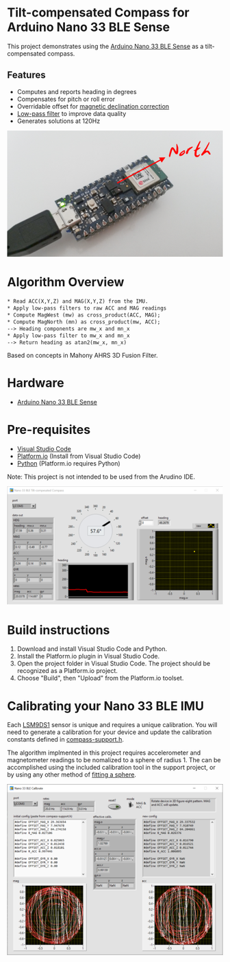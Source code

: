 # Tilt-compensated Compass for Arduino Nano 33 BLE Sense

This project demonstrates using the [Arduino Nano 33 BLE Sense](https://docs.arduino.cc/hardware/nano-33-ble-sense)
as a tilt-compensated compass.

## Features
* Computes and reports heading in degrees
* Compensates for pitch or roll error
* Overridable offset for [magnetic declination correction](https://www.ngdc.noaa.gov/geomag/calculators/magcalc.shtml#declination)
* [Low-pass filter](lib/butterworth_iir_2nd/butterworth_iir_2nd.h) to improve data quality
* Generates solutions at 120Hz

![Nano33BLE-Compass](doc/images/nano33ble-compass.png)

# Algorithm Overview
```
* Read ACC(X,Y,Z) and MAG(X,Y,Z) from the IMU.
* Apply low-pass filters to raw ACC and MAG readings
* Compute MagWest (mw) as cross_product(ACC, MAG);
* Compute MagNorth (mn) as cross_product(mw, ACC);
--> Heading components are mw_x and mn_x
* Apply low-pass filter to mw_x and mn_x
--> Return heading as atan2(mw_x, mn_x)
```
Based on concepts in Mahony AHRS 3D Fusion Filter.

# Hardware
* [Arduino Nano 33 BLE Sense](https://docs.arduino.cc/hardware/nano-33-ble-sense)

# Pre-requisites
* [Visual Studio Code](https://code.visualstudio.com/download)
* [Platform.io](https://platformio.org/) (Install from Visual Studio Code)
* [Python](https://www.python.org/downloads/) (Platform.io requires Python)

Note: This project is not intended to be used from the Arudino IDE.

![Nano33BLE-Compass-GUI](doc/images/nano33ble-compass-ui.png)

# Build instructions
1. Download and install Visual Studio Code and Python.
2. Install the Platform.io plugin in Visual Studio Code.
3. Open the project folder in Visual Studio Code. The project should be recognized as a Platform.io project.
4. Choose "Build", then "Upload" from the Platform.io toolset.

# Calibrating your Nano 33 BLE IMU
Each [LSM9DS1](https://www.arduino.cc/en/Reference/ArduinoLSM9DS1) sensor is unique and requires a unique
calibration. You will need to generate a calibration for your device and update the calibration
constants defined in [compass-support.h](src/compass-support.h).

The algorithm implmented in this project requires accelerometer and magnetometer readings to be nomalized
to a sphere of radius 1. The can be accomplished using the included calibration tool in the support project, or 
by using any other method of [fitting a sphere](https://jekel.me/2015/Least-Squares-Sphere-Fit/).

![Nano33BLE-Calibration](doc/images/nano33ble-calibration-ui.png)
